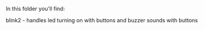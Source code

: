 In this folder you'll find:

blink2 - handles led turning on with buttons and buzzer sounds with buttons



